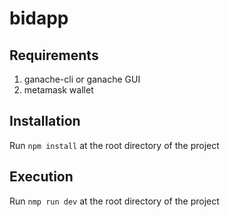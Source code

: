 # bidapp
## Requirements
1. ganache-cli or ganache GUI
2. metamask wallet

## Installation
Run ``npm install`` at the root directory of the project

## Execution
Run ``nmp run dev`` at the root directory of the project

